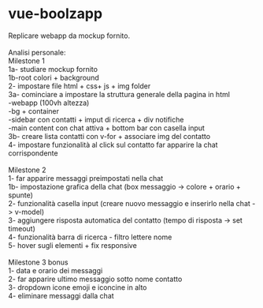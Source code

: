 # vue-boolzapp
Replicare webapp da mockup fornito. <br>
 <br>
Analisi personale: <br>
Milestone 1 <br>
1a- studiare mockup fornito <br>
1b-root colori + background  <br>
2- impostare file html + css+ js + img folder <br>
3a- cominciare a impostare la struttura generale della pagina in html <br>
    -webapp (100vh altezza) <br>
    -bg + container <br>
    -sidebar con contatti + imput di ricerca + div notifiche <br>
    -main content con chat attiva + bottom bar con casella input <br>
3b- creare lista contatti con v-for + associare img del contatto <br>
4- impostare funzionalità al click sul contatto far apparire la chat corrispondente <br>
 <br>
Milestone 2 <br>
1- far apparire messaggi preimpostati nella chat <br>
1b- impostazione grafica della chat (box messaggio -> colore + orario + spunte) <br>
2- funzionalità casella input (creare nuovo messaggio e inserirlo nella chat -> v-model) <br>
3- aggiungere risposta automatica del contatto (tempo di risposta -> set timeout) <br>
4- funzionalità barra di ricerca - filtro lettere nome <br>
5- hover sugli elementi + fix responsive <br>
 <br>
Milestone 3 bonus <br>
1-  data e orario dei messaggi  <br>
2- far apparire ultimo messaggio sotto nome contatto <br>
3- dropdown icone emoji e iconcine in alto <br>
4- eliminare messaggi dalla chat